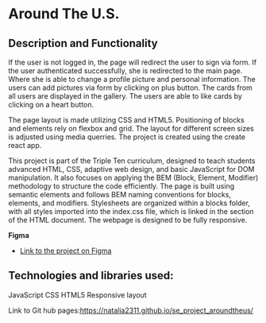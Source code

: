#  Around The U.S.

## Description and Functionality
If the user is not logged in, the page will redirect the user to sign via form. If the user authenticated successfully, she is redirected to the main page. Where she is able to change a profile picture and personal information. The users can add pictures via form by clicking on plus button. The cards from all users are displayed in the gallery. The users are able to like cards by clicking on a heart button.

The page layout is made utilizing CSS and HTML5. Positioning of blocks and elements rely on flexbox and grid. The layout for different screen sizes is adjusted using media querries. The project is created using the create react app.
  
This project is part of the Triple Ten curriculum, designed to teach students advanced HTML, CSS, adaptive web design, and basic JavaScript for DOM manipulation. It also focuses on applying the BEM (Block, Element, Modifier) methodology to structure the code efficiently. The page is built using semantic elements and follows BEM naming conventions for blocks, elements, and modifiers. Stylesheets are organized within a blocks folder, with all styles imported into the index.css file, which is linked in the <head> section of the HTML document. The webpage is designed to be fully responsive.
  
**Figma**  
  
* [Link to the project on Figma](https://www.figma.com/file/ii4xxsJ0ghevUOcssTlHZv/Sprint-3%3A-Around-the-US?node-id=0%3A1)  
  
## Technologies and libraries used:
JavaScript
CSS
HTML5
Responsive layout

 Link to Git hub pages:https://natalia2311.github.io/se_project_aroundtheus/



